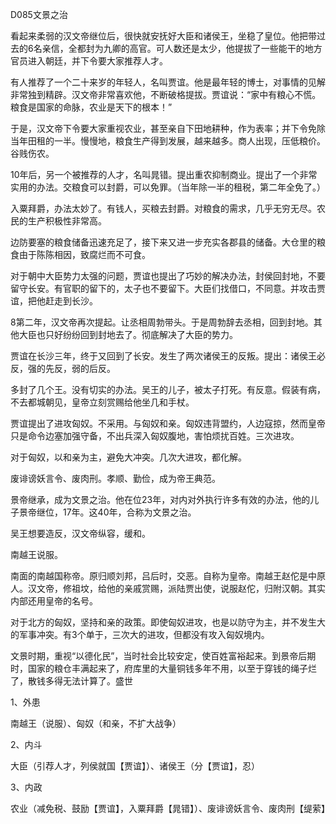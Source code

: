 D085文景之治

看起来柔弱的汉文帝继位后，很快就安抚好大臣和诸侯王，坐稳了皇位。他把带过去的6名亲信，全都封为九卿的高官。可人数还是太少，他提拔了一些能干的地方官员进入朝廷，并下令要大家推荐人才。

有人推荐了一个二十来岁的年轻人，名叫贾谊。他是最年轻的博士，对事情的见解非常独到精辟。汉文帝非常喜欢他，不断破格提拔。贾谊说：“家中有粮心不慌。粮食是国家的命脉，农业是天下的根本！”

于是，汉文帝下令要大家重视农业，甚至亲自下田地耕种，作为表率；并下令免除当年田租的一半。慢慢地，粮食生产得到发展，越来越多。商人出现，压低粮价。谷贱伤农。

10年后，另一个被推荐的人才，名叫晁错。提出重农抑制商业。提出了一个非常实用的办法。交粮食可以封爵，可以免罪。（当年除一半的租税，第二年全免了。）

入粟拜爵，办法太妙了。有钱人，买粮去封爵。对粮食的需求，几乎无穷无尽。农民的生产积极性非常高。

边防要塞的粮食储备迅速充足了，接下来又进一步充实各郡县的储备。大仓里的粮食由于陈陈相因，致腐烂而不可食。

对于朝中大臣势力太强的问题，贾谊也提出了巧妙的解决办法，封侯回封地，不要留守长安。有官职的留下的，太子也不要留下。大臣们找借口，不同意。并攻击贾谊，把他赶走到长沙。

8第二年，汉文帝再次提起。让丞相周勃带头。于是周勃辞去丞相，回到封地。其他大臣也只好纷纷回到封地去了。彻底解决了大臣的势力。

贾谊在长沙三年，终于又回到了长安。发生了两次诸侯王的反叛。提出：诸侯王必反，强的先反，弱的后反。

多封了几个王。没有切实的办法。吴王的儿子，被太子打死。有反意。假装有病，不去都城朝见，皇帝立刻赏赐给他坐几和手杖。

贾谊提出了进攻匈奴。不采用。与匈奴和亲。匈奴违背盟约，人边寇掠，然而皇帝只是命令边塞加强守备，不出兵深入匈奴腹地，害怕烦扰百姓。三次进攻。

对于匈奴，以和亲为主，避免大冲突。几次大进攻，都化解。

废诽谤妖言令、废肉刑。孝顺、勤俭，成为帝王典范。

景帝继承，成为文景之治。他在位23年，对内对外执行许多有效的办法，他的儿子景帝继位，17年。这40年，合称为文景之治。





吴王想要造反，汉文帝纵容，缓和。

南越王说服。









南面的南越国称帝。原归顺刘邦，吕后时，交恶。自称为皇帝。南越王赵佗是中原人。汉文帝，修祖坟，给他的亲戚赏赐，派陆贾出使，说服赵佗，归附汉朝。其实内部还用皇帝的名号。

对于北方的匈奴，坚持和亲的政策。即使匈奴进攻，也是以防守为主，并不发生大的军事冲突。有3个单于，三次大的进攻，但都没有攻入匈奴境内。







文景时期，重视“以德化民”，当时社会比较安定，使百姓富裕起来。到景帝后期时，国家的粮仓丰满起来了，府库里的大量铜钱多年不用，以至于穿钱的绳子烂了，散钱多得无法计算了。盛世



1、外患

南越王（说服）、匈奴（和亲，不扩大战争）

2、内斗

大臣（引荐人才，列侯就国【贾谊】）、诸侯王（分【贾谊】，忍）

3、内政

农业（减免税、鼓励【贾谊】，入粟拜爵【晁错】）、废诽谤妖言令、废肉刑【缇萦】




